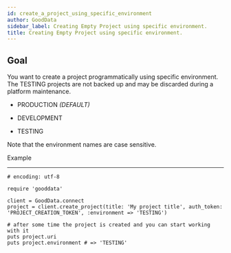 ```yaml
---
id: create_a_project_using_specific_environment
author: GoodData
sidebar_label: Creating Empty Project using specific environment.
title: Creating Empty Project using specific environment.
---
```


Goal
-------

You want to create a project programmatically using specific
environment. The TESTING projects are not backed up and may be discarded
during a platform maintenance.

-   PRODUCTION *(DEFAULT)*

-   DEVELOPMENT

-   TESTING

Note that the environment names are case sensitive.

Example

--------

    # encoding: utf-8

    require 'gooddata'

    client = GoodData.connect
    project = client.create_project(title: 'My project title', auth_token: 'PROJECT_CREATION_TOKEN', :environment => 'TESTING')

    # after some time the project is created and you can start working with it
    puts project.uri
    puts project.environment # => 'TESTING'
